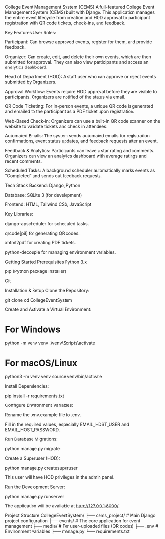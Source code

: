College Event Management System (CEMS)
A full-featured College Event Management System (CEMS) built with Django. This application manages the entire event lifecycle from creation and HOD approval to participant registration with QR code tickets, check-ins, and feedback.

Key Features
User Roles:

Participant: Can browse approved events, register for them, and provide feedback.

Organizer: Can create, edit, and delete their own events, which are then submitted for approval. They can also view participants and access an analytics dashboard.

Head of Department (HOD): A staff user who can approve or reject events submitted by Organizers.

Approval Workflow: Events require HOD approval before they are visible to participants. Organizers are notified of the status via email.

QR Code Ticketing: For in-person events, a unique QR code is generated and emailed to the participant as a PDF ticket upon registration.

Web-Based Check-in: Organizers can use a built-in QR code scanner on the website to validate tickets and check in attendees.

Automated Emails: The system sends automated emails for registration confirmations, event status updates, and feedback requests after an event.

Feedback & Analytics: Participants can leave a star rating and comments. Organizers can view an analytics dashboard with average ratings and recent comments.

Scheduled Tasks: A background scheduler automatically marks events as "Completed" and sends out feedback requests.

Tech Stack
Backend: Django, Python

Database: SQLite 3 (for development)

Frontend: HTML, Tailwind CSS, JavaScript

Key Libraries:

django-apscheduler for scheduled tasks.

qrcode[pil] for generating QR codes.

xhtml2pdf for creating PDF tickets.

python-decouple for managing environment variables.

Getting Started
Prerequisites
Python 3.x

pip (Python package installer)

Git

Installation & Setup
Clone the Repository:

git clone <your-repo-url>
cd CollegeEventSystem

Create and Activate a Virtual Environment:

# For Windows
python -m venv venv
.\venv\Scripts\activate

# For macOS/Linux
python3 -m venv venv
source venv/bin/activate

Install Dependencies:

pip install -r requirements.txt

Configure Environment Variables:

Rename the .env.example file to .env.

Fill in the required values, especially EMAIL_HOST_USER and EMAIL_HOST_PASSWORD.

Run Database Migrations:

python manage.py migrate

Create a Superuser (HOD):

python manage.py createsuperuser

This user will have HOD privileges in the admin panel.

Run the Development Server:

python manage.py runserver

The application will be available at http://127.0.0.1:8000/.

Project Structure
CollegeEventSystem/
├── cems_project/         # Main Django project configuration
├── events/               # The core application for event management
├── media/                # For user-uploaded files (QR codes)
├── .env                  # Environment variables
├── manage.py
└── requirements.txt
